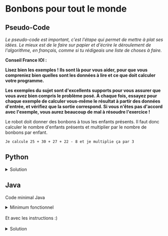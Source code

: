 # Bonbons pour tout le monde

## Pseudo-Code

_Le pseudo-code est important, c'est l'étape qui permet de mettre à plat ses idées. Le mieux est de le faire sur papier et d'écrire le déroulement de l'algorithme, en français, comme si tu rédigeais une liste de choses à faire._

**Conseil France IOI :**

**Lisez bien les exemples ! Ils sont là pour vous aider, pour que vous compreniez bien quelles sont les données à lire et ce que doit calculer votre programme.**

**Les exemples du sujet sont d'excellents supports pour vous assurer que vous avez bien compris le problème posé. À chaque fois, essayez pour chaque exemple de calculer vous-même le résultat à partir des données d'entrée, et vérifiez que la sortie correspond. Si vous n'êtes pas d'accord avec l'exemple, vous aurez beaucoup de mal à résoudre l'exercice !**

Le robot doit donner des bonbons à tous les enfants présents. Il faut donc calculer le nombre d'enfants présents et multiplier par le nombre de bonbons par enfant.

```
Je calcule 25 + 30 + 27 + 22 - 8 et je multiplie ça par 3
```

## Python

<details>
  <summary>Solution</summary>

```Python
print((25 + 30 + 27 + 22 - 8) * 3)
```

</details>

## Java

Code minimal Java

<details>
  <summary>Minimum fonctionnel</summary>

```Java
  class Main {
    public static void main(String[] args) {
      // ton code ici
    }
  }
```

</details>

</br>
Et avec les instructions :)
</br>
</br>

<details>
  <summary>Solution</summary>


```Java
class Main {
   public static void main(String[] args) {
      System.out.println((25 + 30 + 27 + 22 - 8) * 3);
   }
}
```

</details>
